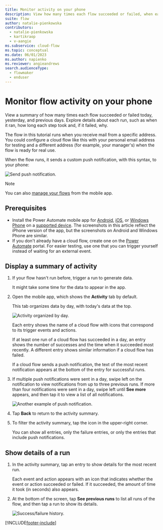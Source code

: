 ```yaml
---
title: Monitor activity on your phone
description: View how many times each flow succeeded or failed, when each run occurred, and how long it took.
suite: flow
author: natalie-pienkowska
contributors:
  - natalie-pienkowska
  - kartikraop
  - v-aangie
ms.subservice: cloud-flow
ms.topic: conceptual
ms.date: 06/01/2023
ms.author: napienko
ms.reviewer: angieandrews
search.audienceType: 
  - flowmaker
  - enduser
---
```

# Monitor flow activity on your phone

View a summary of how many times each flow succeeded or failed today, yesterday, and previous days. Explore details about each run, such as when it ran, how long each step took and, if it failed, why.

The flow in this tutorial runs when you receive mail from a specific address. You could configure a cloud flow like this with your personal email address for testing and a different address (for example, your manager's) when the flow is ready for real use.

When the flow runs, it sends a custom push notification, with this syntax, to your phone:

![Send push notification.](../media/mobile-monitor-activity/create-event.png)

>[!NOTE]
>
>You can also [manage your flows](../mobile/manage-cloud-flows.md) from the mobile app.

## Prerequisites

- Install the Power Automate mobile app for [Android](https://aka.ms/flowmobiledocsandroid), [iOS](https://aka.ms/flowmobiledocsios), or [Windows Phone](https://aka.ms/flowmobilewindows) on a [supported device](getting-started.md#use-the-mobile-app). The screenshots in this article reflect the iPhone version of the app, but the screenshots on Android and Windows Phone are similar.
- If you don't already have a cloud flow, create one on the [Power Automate](https://make.powerautomate.com) portal. For easier testing, use one that you can trigger yourself instead of waiting for an external event.

## Display a summary of activity

1. If your flow hasn't run before, trigger a run to generate data.

    It might take some time for the data to appear in the app.
1. Open the mobile app, which shows the **Activity** tab by default.

    This tab organizes data by day, with today's data at the top.

    ![Activity organized by day.](../media/mobile-monitor-activity/activity-day2.png)

    Each entry shows the name of a cloud flow with icons that correspond to its trigger events and actions.

    If at least one run of a cloud flow has succeeded in a day, an entry shows the number of successes and the time when it succeeded most recently. A different entry shows similar information if a cloud flow has failed.

    If a cloud flow sends a push notification, the text of the most recent notification appears at the bottom of the entry for successful runs.

1. If multiple push notifications were sent in a day, swipe left on the notification to view notifications from up to three previous runs. If more than four notifications were sent in a day, swipe left until **See more** appears, and then tap it to view a list of all notifications.

    ![Another example of push notification.](../media/mobile-monitor-activity/activity-notification-list.png)
1. Tap **Back** to return to the activity summary.
1. To filter the activity summary, tap the icon in the upper-right corner.

    You can show all entries, only the failure entries, or only the entries that include push notifications.

## Show details of a run

1. In the activity summary, tap an entry to show details for the most recent run.

     Each event and action appears with an icon that indicates whether the event or action succeeded or failed. If it succeeded, the amount of time it took (in seconds) also appears.

1. At the bottom of the screen, tap **See previous runs** to list all runs of the flow, and then tap a run to show its details.
   
    ![Success/failure history.](../media/mobile-monitor-activity/history-mixed.png)



[!INCLUDE[footer-include](includes/footer-banner.md)]
